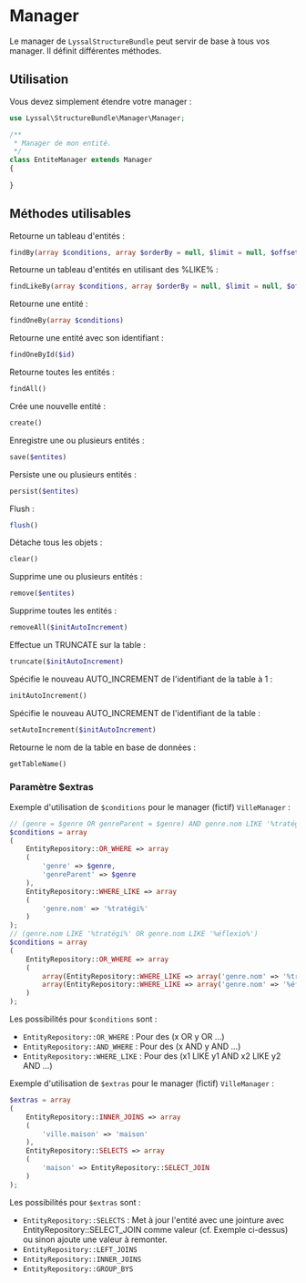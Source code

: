 # Manager

Le manager de `LyssalStructureBundle` peut servir de base à tous vos manager. Il définit différentes méthodes.


## Utilisation

Vous devez simplement étendre votre manager :

```php
use Lyssal\StructureBundle\Manager\Manager;

/**
 * Manager de mon entité.
 */
class EntiteManager extends Manager
{
    
}
```

## Méthodes utilisables

Retourne un tableau d'entités :
```php
findBy(array $conditions, array $orderBy = null, $limit = null, $offset = null, $extras = array())
```

Retourne un tableau d'entités en utilisant des %LIKE% :
```php
findLikeBy(array $conditions, array $orderBy = null, $limit = null, $offset = null)
```

Retourne une entité :
```php
findOneBy(array $conditions)
```

Retourne une entité avec son identifiant :
```php
findOneById($id)
```

Retourne toutes les entités :
```php
findAll()
```

Crée une nouvelle entité :
```php
create()
```

Enregistre une ou plusieurs entités :
```php
save($entites)
```

Persiste une ou plusieurs entités :
```php
persist($entites)
```

Flush :
```php
flush()
```

Détache tous les objets :
```php
clear()
```

Supprime une ou plusieurs entités :
```php
remove($entites)
```

Supprime toutes les entités :
```php
removeAll($initAutoIncrement)
```

Effectue un TRUNCATE sur la table :
```php
truncate($initAutoIncrement)
```

Spécifie le nouveau AUTO_INCREMENT de l'identifiant de la table à 1 :
```php
initAutoIncrement()
```

Spécifie le nouveau AUTO_INCREMENT de l'identifiant de la table :
```php
setAutoIncrement($initAutoIncrement)
```

Retourne le nom de la table en base de données :
```php
getTableName()
```

### Paramètre $extras

Exemple d'utilisation de `$conditions` pour le manager (fictif) `VilleManager` :
```php
// (genre = $genre OR genreParent = $genre) AND genre.nom LIKE '%tratégi%'
$conditions = array
(
    EntityRepository::OR_WHERE => array
    (
        'genre' => $genre,
        'genreParent' => $genre
    ),
    EntityRepository::WHERE_LIKE => array
    (
        'genre.nom' => '%tratégi%'
    )
);
// (genre.nom LIKE '%tratégi%' OR genre.nom LIKE '%éflexio%')
$conditions = array
(
    EntityRepository::OR_WHERE => array
    (
        array(EntityRepository::WHERE_LIKE => array('genre.nom' => '%tratégi%')),
        array(EntityRepository::WHERE_LIKE => array('genre.nom' => '%éflexio%'))
    )
);
```
Les possibilités pour `$conditions` sont :
* `EntityRepository::OR_WHERE` : Pour des (x OR y OR ...)
* `EntityRepository::AND_WHERE` : Pour des (x AND y AND ...)
* `EntityRepository::WHERE_LIKE` : Pour des (x1 LIKE y1 AND x2 LIKE y2 AND ...)


Exemple d'utilisation de `$extras` pour le manager (fictif) `VilleManager` :
```php
$extras = array
(
    EntityRepository::INNER_JOINS => array
    (
        'ville.maison' => 'maison'
    ),
    EntityRepository::SELECTS => array
    (
        'maison' => EntityRepository::SELECT_JOIN
    )
);
```
Les possibilités pour `$extras` sont :
* `EntityRepository::SELECTS` : Met à jour l'entité avec une jointure avec EntityRepository::SELECT_JOIN comme valeur (cf. Exemple ci-dessus) ou sinon ajoute une valeur à remonter.
* `EntityRepository::LEFT_JOINS`
* `EntityRepository::INNER_JOINS`
* `EntityRepository::GROUP_BYS`



